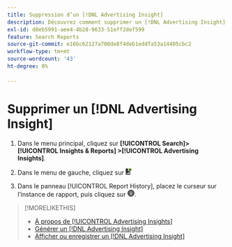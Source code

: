 ```yaml
---
title: Suppression d’un [!DNL Advertising Insight]
description: Découvrez comment supprimer un [!DNL Advertising Insight].
exl-id: d8eb5991-aee4-4b28-9633-51eff2def599
feature: Search Reports
source-git-commit: e16bc62127a708de8f4deb1eddfa53a14405cbc2
workflow-type: tm+mt
source-wordcount: '43'
ht-degree: 0%

---
```


# Supprimer un [!DNL Advertising Insight]

1. Dans le menu principal, cliquez sur **[!UICONTROL Search]> [!UICONTROL Insights & Reports] >[!UICONTROL Advertising Insights]**.

2. Dans le menu de gauche, cliquez sur ![Rapports](/help/search-social-commerce/assets/insight-reports.png "2&rbrace;.")

3. Dans le panneau [!UICONTROL Report History], placez le curseur sur l’instance de rapport, puis cliquez sur ![Supprimer](/help/search-social-commerce/assets/insight-delete.png "Supprimer").

>[!MORELIKETHIS]
>
>* [À propos de [!UICONTROL Advertising Insights]](insight-about.md)
>* [Générer un [!DNL Advertising Insight]](insight-generate.md)
>* [Afficher ou enregistrer un [!DNL Advertising Insight]](insight-view-save.md)
